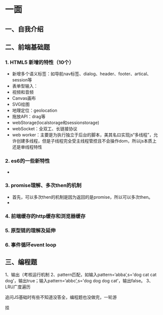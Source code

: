# 一面


## 一、自我介绍
## 二、前端基础题
### 1. HTML5 新增的特性（10个）
+ 新增多个语义标签：如导航nav标签、dialog、header、footer、artical、session等
+ 表单型输入：
+ 视频和音频
+ Canvas画布
+ SVG绘图
+ 地理定位：geolocation
+ 拖放API：drag等
+ webStorage(localstorage和sessionstorage)
+ webSocket：全双工、长链接协议
+ web worker：主要是为执行独立于后台的脚本，美其名曰实现js“多线程”，允许创建多线程，但是子线程完全受主线程管控且不会操作dom，所以js本质上还是单线程特性
### 2. es6的一些新特性
+ 
### 3. promise理解、多次then的机制
+ 首先，可以多次then的机制是因为返回的是promise，所以可以多次then。
+ 
### 4. 前端缓存的http缓存和浏览器缓存
### 5. 原型链的理解及延伸
### 6. 事件循环event loop
## 三、编程题
1、输出（考核运行机制
2、pattern匹配，如输入pattern=‘abba’,s='dog cat cat dog'，输出true；输入pattern=‘abbc’,s='dog dog dog cat'，输出false。
3、LRU广度遍历


追问JS基础时有些不知道没答全，编程题也没做完，一轮游

挂